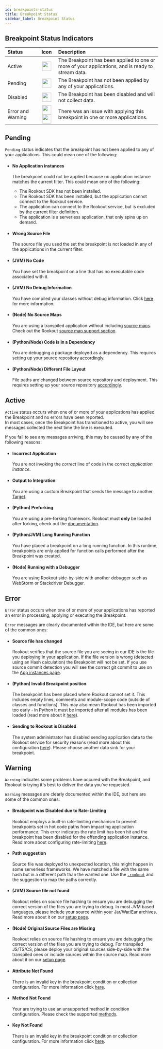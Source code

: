 ```yaml
---
id: breakpoints-status
title: Breakpoint Status
sidebar_label: Breakpoint Status
---
```


## Breakpoint Status Indicators

| Status                         | Icon | Description   |
| :------------------------------------------------------------ | :-------------: |:-------------        |
| Active                 | <img src="/img/screenshots/active_status.png" width="30" height="30" />   | The Breakpoint has been applied to one or more of your applications, and is ready to stream data.|
| Pending                | <img src="/img/screenshots/pending_status.png" width="30" height="30" />    | The Breakpoint has not been applied by any of your applications.|
| Disabled               | <img src="/img/screenshots/disabled_status.png" width="30" height="30"/>  | The Breakpoint has been disabled and will not collect data.|
| Error  and Warning     | <img src="/img/screenshots/error_status.png" width="30" height="30"/> <img src="/img/screenshots/warning_status.png" width="30" height="30"/>| There was an issue with applying this breakpoint in one or more applications.|


## Pending

`Pending` status indicates that the breakpoint has not been applied to any of your applications.
This could mean one of the following:

- #### No Application instances
  The breakpoint could not be applied because no application instance matches the current filter.
  This could mean one of the following:
  - The Rookout SDK has not been installed.
  - The Rookout SDK has been installed, but the application cannot connect to the Rookout service.
  - The application can connect to the Rookout service, but is excluded by the current filter definition.
  - The application is a serverless application, that only spins up on demand.

- #### Wrong Source File
  The source file you used the set the breakpoint is not loaded in any of the applications in the current filter.

- #### (JVM) No Code
  You have set the breakpoint on a line that has no executable code associated with it.

- #### (JVM) No Debug Information
  You have compiled your classes without debug information.
  Click [here](jvm-setup#debug-information) for more information.

- #### (Node) No Source Maps
  You are using a transpiled application without including [source maps](https://developer.mozilla.org/en-US/docs/Tools/Debugger/How_to/Use_a_source_map).
  Check out the Rookout [source map support section](node-setup.md#transpiling-and-source-maps).

- #### (Python/Node) Code is in a Dependency
  You are debugging a package deployed as a dependency. This requires setting up your source repository [accordingly](source-repos.md#debugging-packages).

- #### (Python/Node) Different File Layout
  File paths are changed between source repository and deployment. This requires setting up your source repository [accordingly](source-repos.md#source-path-matching).

## Active

`Active` status occurs when one of or more of your applications has applied the Breakpoint and no errors have been reported.  
In most cases, once the Breakpoint has transitioned to active, you will see messages collected the next time the line is executed.

If you fail to see any messages arriving, this may be caused by any of the following reasons:

- #### Incorrect Application
  You are not invoking the *correct* line of code in the correct *application instance*.

- #### Output to Integration
  You are using a custom Breakpoint that sends the message to another [Target](integrations.md).

- #### (Python) Preforking
  You are using a pre-forking framework. Rookout must **only** be loaded after forking, check out the [documentation](python-setup.md#pre-forking-servers).

- #### (Python/JVM) Long Running Function
  You have placed a breakpoint on a long running function. In this runtime, breakpoints are only applied for function calls performed after the Breakpoint was created.

- #### (Node) Running with a Debugger
  You are using Rookout side-by-side with another debugger such as WebStorm or Stackdriver Debugger.

## Error

`Error` status occurs when one of or more of your applications has reported an error in processing, applying or executing the Breakpoint.

`Error` messages are clearly documented within the IDE, but here are some of the common ones:

- #### Source file has changed
  Rookout verifies that the source file you are seeing in our IDE is the file you deploying in your application. If the file version is wrong (detected using an Hash calculation) the Breakpoint will not be set. If you use source commit detection you will see the correct git commit to use on the [App instances page](https://app.rookout.com/app/connectivity/rooks).

- #### (Python) Invalid Breakpoint position
  The breakpoint has been placed where Rookout cannot set it. This includes empty lines, comments and module-scope code (outside of classes and functions). This may also mean Rookout has been imported too early - in Python it must be imported after all modules has been loaded (read more about it [here](sdk-setup.md)).

- #### Sending to Rookout is Disabled
  The system administrator has disabled sending application data to the Rookout service for security reasons (read more about this configuration [here](agent-setup.md#disable-sending-data)).
  Please choose another data sink for your breakpoint.

## Warning


`Warning` indicates some problems have occured with the Breakpoint, and Rookout is trying it's best to deliver the data you've requested.

`Warning` messages are clearly documented within the IDE, but here are some of the common ones:

- #### Breakpoint was Disabled due to Rate-Limiting
  Rookout employs a built-in rate-limiting mechanism to prevent breakpoints set in hot code paths from impacting application performance. This error indicates the rate limit has been hit and the breakpoint has been disabled for the offending application instance.
  Read more about configuring rate-limiting [here](breakpoints-tasks.md#rate-limiting).

- #### Path suggestion
  Source file was deployed to unexpected location, this might happen in some serverless frameworks.
  We have matched a file with the same hash but in a different path than the wanted one.
  Use the [`.rookout`](source-repos.html#source-path-mapping) and the suggestion to map the paths correctly.

- #### (JVM) Source file not found
  Rookout relies on source file hashing to ensure you are debugging the correct version of the files you are trying to debug. In most JVM based languages, please include your source within your Jar/War/Ear archives.
  Read more about it on our [setup page](jvm-setup#packaging-sources).

- #### (Node) Original Source Files are Missing
  Rookout relies on source file hashing to ensure you are debugging the correct version of the files you are trying to debug. For transpiled JS/TS/CS, please deploy your original sources side-by-side with the transpiled ones or include sources within the source map.
  Read more about it on our [setup page](node-setup#transpiling-and-source-maps).

- #### Attribute Not Found
  There is an invalid key in the breakpoint condition or collection configuration. For more information click [here](breakpoints-conditional#advanced-conditions-supported-operators-and-functions).

- #### Method Not Found
  Your are trying to use an unsupported method in condition configuration. Please check the supported [methods](breakpoints-conditional#advanced-conditions-supported-operators-and-functions).

- #### Key Not Found
  There is an invalid key in the breakpoint condition or collection configuration. For more information click [here](breakpoints-conditional#advanced-conditions-supported-operators-and-functions).


